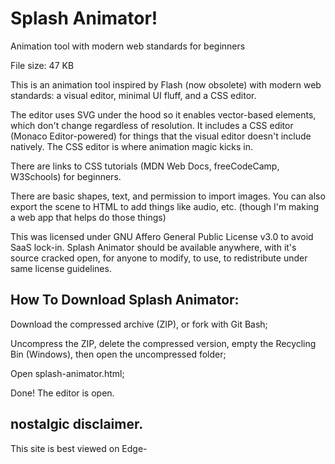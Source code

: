 # Splash Animator!

Animation tool with modern web standards for beginners

File size: 47 KB

This is an animation tool inspired by Flash (now obsolete) with modern web standards: a visual editor, minimal UI fluff, and a CSS editor.

The editor uses SVG under the hood so it enables vector-based elements, which don't change regardless of resolution. It includes a CSS editor (Monaco Editor-powered) for things that the visual editor doesn't include natively. The CSS editor is where animation magic kicks in.

There are links to CSS tutorials (MDN Web Docs, freeCodeCamp, W3Schools) for beginners.

There are basic shapes, text, and permission to import images. You can also export the scene to HTML to add things like audio, etc. (though I'm making a web app that helps do those things)

This was licensed under GNU Affero General Public License v3.0 to avoid SaaS lock-in. Splash Animator should be available anywhere, with it's source cracked open, for anyone to modify, to use, to redistribute under same license guidelines.

## How To Download Splash Animator:

Download the compressed archive (ZIP), or fork with Git Bash;

Uncompress the ZIP, delete the compressed version, empty the Recycling Bin (Windows), then open the uncompressed folder;

Open splash-animator.html;

Done! The editor is open.





## nostalgic disclaimer.

This site is best viewed on Edge-
